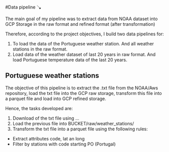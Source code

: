 #Data pipeline 🪠

The main goal of my pipeline was to extract data from NOAA dataset into GCP Storage in the raw format and refined format (after transformation)

Therefore, according to the project objectives, I build two data pipelines for:
1. To load the data of the Portuguese weather station. And all weather stations in the raw format.
2. Load data of the weather dataset of last 20 years in raw format. And load Portuguese temperature data of the last 20 years.

## Portuguese weather stations

The objective of this pipeline is to extract the .txt file from the NOAA/Aws repository, load the txt file into the GCP raw storage, transform this file into a parquet file and load into GCP refined storage.

Hence, the tasks developed are:
1. Download of the txt file using ...
2. Load the previous file into BUCKET/raw/weather_stations/
3. Transform the txt file into a parquet file using the following rules:
* Extract attributes code, lat an long
* Filter by stations with code starting PO (Portugal)



